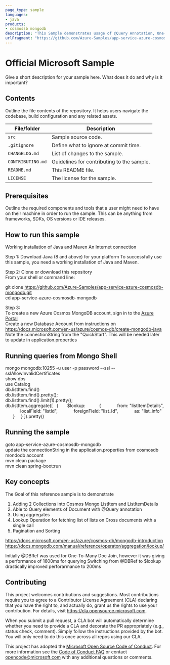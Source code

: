 ```yaml
---
page_type: sample
languages:
- java
products:
- cosmossb mongodb
description: "This Sample demonstrates usage of @Query Annotation, One-To-Many Joins on Cross Docs, Aggregations using $lookup and Pagination Sorting"
urlFragment: "https://github.com/Azure-Samples/app-service-azure-cosmosdb-mongodb"
---
```


# Official Microsoft Sample

<!-- 
Guidelines on README format: https://review.docs.microsoft.com/help/onboard/admin/samples/concepts/readme-template?branch=master

Guidance on onboarding samples to docs.microsoft.com/samples: https://review.docs.microsoft.com/help/onboard/admin/samples/process/onboarding?branch=master

Taxonomies for products and languages: https://review.docs.microsoft.com/new-hope/information-architecture/metadata/taxonomies?branch=master
-->

Give a short description for your sample here. What does it do and why is it important?

## Contents

Outline the file contents of the repository. It helps users navigate the codebase, build configuration and any related assets.

| File/folder       | Description                                |
|-------------------|--------------------------------------------|
| `src`             | Sample source code.                        |
| `.gitignore`      | Define what to ignore at commit time.      |
| `CHANGELOG.md`    | List of changes to the sample.             |
| `CONTRIBUTING.md` | Guidelines for contributing to the sample. |
| `README.md`       | This README file.                          |
| `LICENSE`         | The license for the sample.                |

## Prerequisites

Outline the required components and tools that a user might need to have on their machine in order to run the sample. This can be anything from frameworks, SDKs, OS versions or IDE releases.

## How to run this sample

Working installation of Java and Maven
An Internet connection

Step 1: Download Java (8 and above) for your platform
To successfully use this sample, you need a working installation of Java and Maven.

Step 2: Clone or download this repository  
From your shell or command line:  

git clone https://github.com/Azure-Samples/app-service-azure-cosmosdb-mongodb.git     
cd app-service-azure-cosmosdb-mongodb   

Step 3:   
To create a new Azure Cosmos MongoDB account, sign in to the [Azure Portal](https://ms.portal.azure.com "Azure Portal")     
Create a new Database Account from instructions on https://docs.microsoft.com/en-us/azure/cosmos-db/create-mongodb-java      
Note the connectionString from the "QuickStart". This will be needed later to update in application.properties    

## Running queries from Mongo Shell
mongo mongodb:10255 -u user -p password --ssl --sslAllowInvalidCertificates  
show dbs  
use Catalog  
db.listItem.find()  
db.listItem.find().pretty();  
db.listItem.find().limit(1).pretty();  
db.listItem.aggregate([
   {
       $lookup:
          {
             from: "listItemDetails",
             localField: "listId",
             foreignField: "list_Id",
             as: "list_info"
         }
    }
 ]).pretty()


## Running the sample
goto app-service-azure-cosmosdb-mongodb  
update the connectionString in the application.properties from cosmosdb mondodb account  
mvn clean package  
mvn clean spring-boot:run  


## Key concepts
The Goal of this reference sample is to demonstrate  
1. Adding 2 Collections into Cosmos Mongo ListItem and ListItemDetails  
2. Able to Query elements of Document with @Query annotation  
3. Using aggregates   
4. Lookup Operation for fetching list of lists on Cross documents with a single call 
5. Pagination and Sorting  

https://docs.microsoft.com/en-us/azure/cosmos-db/mongodb-introduction  
https://docs.mongodb.com/manual/reference/operator/aggregation/lookup/ 

Initially @DBRef was used for One-To-Many Doc Join, however it was giving a performance of 1600ms for querying
Switching from @DBRef to $lookup drastically improved perforarmance to 200ms


## Contributing

This project welcomes contributions and suggestions.  Most contributions require you to agree to a
Contributor License Agreement (CLA) declaring that you have the right to, and actually do, grant us
the rights to use your contribution. For details, visit https://cla.opensource.microsoft.com.

When you submit a pull request, a CLA bot will automatically determine whether you need to provide
a CLA and decorate the PR appropriately (e.g., status check, comment). Simply follow the instructions
provided by the bot. You will only need to do this once across all repos using our CLA.

This project has adopted the [Microsoft Open Source Code of Conduct](https://opensource.microsoft.com/codeofconduct/).
For more information see the [Code of Conduct FAQ](https://opensource.microsoft.com/codeofconduct/faq/) or
contact [opencode@microsoft.com](mailto:opencode@microsoft.com) with any additional questions or comments.
